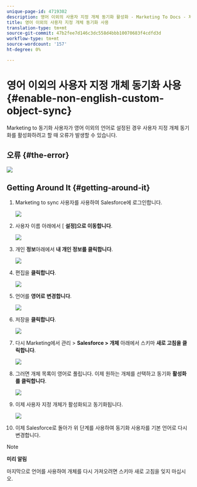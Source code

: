 ```yaml
---
unique-page-id: 4719302
description: 영어 이외의 사용자 지정 개체 동기화 활성화 - Marketing To Docs - 제품 설명서
title: 영어 이외의 사용자 지정 개체 동기화 사용
translation-type: tm+mt
source-git-commit: 47b2fee7d146c3dc558d4bbb10070683f4cdfd3d
workflow-type: tm+mt
source-wordcount: '157'
ht-degree: 0%

---
```



# 영어 이외의 사용자 지정 개체 동기화 사용 {#enable-non-english-custom-object-sync}

Marketing to 동기화 사용자가 영어 이외의 언어로 설정된 경우 사용자 지정 개체 동기화를 활성화하려고 할 때 오류가 발생할 수 있습니다.

## 오류 {#the-error}

![](assets/image2014-12-10-13-3a17-3a51.png)

## Getting Around It {#getting-around-it}

1. Marketing to sync 사용자를 사용하여 Salesforce에 로그인합니다.

   ![](assets/image2014-12-10-13-3a18-3a1.png)

1. 사용자 이름 아래에서 [ **설정]으로 이동합니다**.

   ![](assets/image2014-12-10-13-3a18-3a11.png)

1. 개인 **정보**&#x200B;아래에서 **내 개인 정보를 클릭합니다**.

   ![](assets/image2014-12-10-13-3a18-3a22.png)

1. 편집을 **클릭합니다**.

   ![](assets/image2014-12-10-13-3a18-3a32.png)

1. 언어를 **영어로** **변경합니다**.

   ![](assets/image2014-12-10-13-3a18-3a45.png)

1. 저장을 **클릭합니다**.

   ![](assets/image2014-12-10-13-3a18-3a55.png)

1. 다시 Marketing에서 관리 > **Salesforce > 개체** 아래에서 스키마 **새로 고침을 클릭합니다**.

   ![](assets/image2014-12-10-13-3a19-3a6.png)

1. 그러면 개체 목록이 영어로 풀립니다. 이제 원하는 개체를 선택하고 동기화 **활성화를 클릭합니다**.

   ![](assets/image2014-12-10-13-3a19-3a16.png)

1. 이제 사용자 지정 개체가 활성화되고 동기화됩니다.

   ![](assets/image2014-12-10-13-3a19-3a26.png)

1. 이제 Salesforce로 돌아가 위 단계를 사용하여 동기화 사용자를 기본 언어로 다시 변경합니다.

>[!NOTE]
>
>**미리 알림**
>
>마지막으로 언어를 사용하여 개체를 다시 가져오려면 스키마 새로 고침을 잊지 마십시오.

